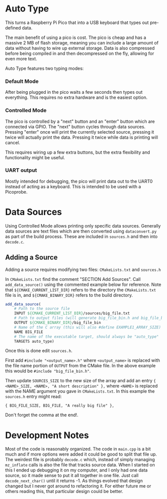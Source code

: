 # Auto Type
This turns a Raspberry Pi Pico that into a USB keyboard that types out pre-defined data.

The main benefit of using a pico is cost. The pico is cheap and has a massive 2 MB 
of flash storage, meaning you can include a large amount of data without having to wire up
external storage. Data is also compressed before being compiled in and then decompressed
on the fly, allowing for even more text.

Auto Type features two typing modes:

### Default Mode
After being plugged in the pico waits a few seconds then types out everything.
This requires no extra hardware and is the easiest option.

### Controlled Mode
The pico is controlled by a "next" button and an "enter" button which are
connected via GPIO. The "next" button cycles through data sources. Pressing "enter" once
will print the currently selected source, pressing it twice will actually print the data.
Pressing it twice while data is printing will cancel.

This requires wiring up a few extra buttons, but the extra flexibility and functionality
might be useful.

### UART output
Mostly intended for debugging, the pico will print data out to the UART0 instead of acting
as a keyboard. This is intended to be used with a Picoprobe.

# Data Sources
Using Controlled Mode allows printing only specific data sources. Generally data sources
are text files which are then converted using `dataconvert.py` as part of the build process.
These are included in `sources.h` and then into `decode.c`.

## Adding a Source
Adding a source requires modifying two files: `CMakeLists.txt` and `sources.h`

In `CMakeLists.txt` find the comment "SECTION Add Sources". Call `add_data_source()`
using the commented example below for reference. Note that `${CMAKE_CURRENT_LIST_DIR}`
refers to the directory the `CMakeLists.txt` file is in, and `${CMAKE_BINARY_DIR}` refers
to the build directory.

```cmake
add_data_source(
    # Path to the source file
    INPUT ${CMAKE_CURRENT_LIST_DIR}/sources/big_file.txt
    # Path to output files (will generate big_file_bin.h and big_file_bin.c)
    OUTPUT ${CMAKE_BINARY_DIR}/big_file_bin
    # Name of the C array (this will also #define EXAMPLE1_ARRAY_SIZE)
    NAME BIG_FILE
    # The name of the executable target, should always be "auto_type"
    TARGETS auto_type)
```

Once this is done edit `sources.h`.

First add `#include "<output_name>.h"` where `<output_name>` is replaced with the file name
portion of `OUTPUT` from the CMake file. In the above example this would be `#include "big_file_bin.h"`.

Then update `SOURCES_SIZE` to the new size of the array and add an entry
`{ <NAME>_SIZE, <NAME>, "A short description" },` where `<NAME>` is replaced with the NAME argument
you gave in `CMakeLists.txt`. In this example the `sources.h` entry might read:
```
{ BIG_FILE_SIZE, BIG_FILE, "A really big file" },
```
Don't forget the comma at the end!.


# Development Notes
Most of the code is reasonably organized. The code in `main.cpp` is a bit much and if more options were added it
could be good to split that file up. The weirdest file is probably `decode.c` which, instead of simply managing
`mz_inflate` calls is also the file that tracks source data. When I started on this I ended up debugging it on
my computer, and I only had one data source, so it made sense to put it all together in one file. Just call
`decode_next_char()` until it returns -1. As things evolved that design changed but I never got around to
refactoring it. For either future me or others reading this, that particular design could be better.
